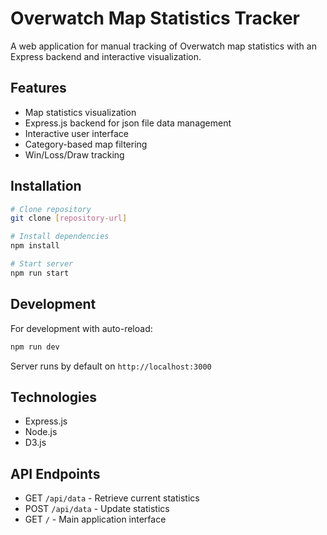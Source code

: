 # Overwatch Map Statistics Tracker

A web application for manual tracking of Overwatch map statistics with an Express backend and interactive visualization.

## Features

- Map statistics visualization
- Express.js backend for json file data management
- Interactive user interface
- Category-based map filtering
- Win/Loss/Draw tracking

## Installation

```bash
# Clone repository
git clone [repository-url]

# Install dependencies
npm install

# Start server
npm run start
```

## Development

For development with auto-reload:

```bash
npm run dev
```

Server runs by default on `http://localhost:3000`

## Technologies

- Express.js
- Node.js
- D3.js

## API Endpoints

- GET `/api/data` - Retrieve current statistics
- POST `/api/data` - Update statistics
- GET `/` - Main application interface
